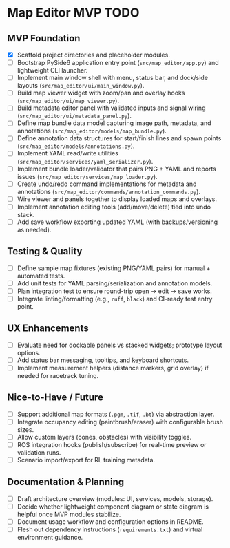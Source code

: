 # Map Editor MVP TODO

## MVP Foundation
- [x] Scaffold project directories and placeholder modules.
- [ ] Bootstrap PySide6 application entry point (`src/map_editor/app.py`) and lightweight CLI launcher.
- [ ] Implement main window shell with menu, status bar, and dock/side layouts (`src/map_editor/ui/main_window.py`).
- [ ] Build map viewer widget with zoom/pan and overlay hooks (`src/map_editor/ui/map_viewer.py`).
- [ ] Build metadata editor panel with validated inputs and signal wiring (`src/map_editor/ui/metadata_panel.py`).
- [ ] Define map bundle data model capturing image path, metadata, and annotations (`src/map_editor/models/map_bundle.py`).
- [ ] Define annotation data structures for start/finish lines and spawn points (`src/map_editor/models/annotations.py`).
- [ ] Implement YAML read/write utilities (`src/map_editor/services/yaml_serializer.py`).
- [ ] Implement bundle loader/validator that pairs PNG + YAML and reports issues (`src/map_editor/services/map_loader.py`).
- [ ] Create undo/redo command implementations for metadata and annotations (`src/map_editor/commands/annotation_commands.py`).
- [ ] Wire viewer and panels together to display loaded maps and overlays.
- [ ] Implement annotation editing tools (add/move/delete) tied into undo stack.
- [ ] Add save workflow exporting updated YAML (with backups/versioning as needed).

## Testing & Quality
- [ ] Define sample map fixtures (existing PNG/YAML pairs) for manual + automated tests.
- [ ] Add unit tests for YAML parsing/serialization and annotation models.
- [ ] Plan integration test to ensure round-trip open → edit → save works.
- [ ] Integrate linting/formatting (e.g., `ruff`, `black`) and CI-ready test entry point.

## UX Enhancements
- [ ] Evaluate need for dockable panels vs stacked widgets; prototype layout options.
- [ ] Add status bar messaging, tooltips, and keyboard shortcuts.
- [ ] Implement measurement helpers (distance markers, grid overlay) if needed for racetrack tuning.

## Nice-to-Have / Future
- [ ] Support additional map formats (`.pgm`, `.tif`, `.bt`) via abstraction layer.
- [ ] Integrate occupancy editing (paintbrush/eraser) with configurable brush sizes.
- [ ] Allow custom layers (cones, obstacles) with visibility toggles.
- [ ] ROS integration hooks (publish/subscribe) for real-time preview or validation runs.
- [ ] Scenario import/export for RL training metadata.

## Documentation & Planning
- [ ] Draft architecture overview (modules: UI, services, models, storage).
- [ ] Decide whether lightweight component diagram or state diagram is helpful once MVP modules stabilize.
- [ ] Document usage workflow and configuration options in README.
- [ ] Flesh out dependency instructions (`requirements.txt`) and virtual environment guidance.
